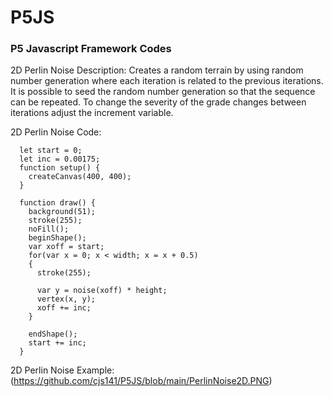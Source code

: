 # P5JS
### P5 Javascript Framework Codes
2D Perlin Noise Description: Creates a random terrain by using random number generation where each iteration is related to the previous iterations. It is possible to seed the random number generation so that the sequence can be repeated. To change the severity of the grade changes between iterations adjust the increment variable. 

2D Perlin Noise Code:
```
  let start = 0;
  let inc = 0.00175;
  function setup() {
    createCanvas(400, 400);
  }

  function draw() {
    background(51);
    stroke(255);
    noFill();
    beginShape();
    var xoff = start;
    for(var x = 0; x < width; x = x + 0.5)
    {
      stroke(255);

      var y = noise(xoff) * height;
      vertex(x, y);
      xoff += inc;
    }

    endShape();
    start += inc;
  }
```
2D Perlin Noise Example:
(https://github.com/cjs141/P5JS/blob/main/PerlinNoise2D.PNG)
